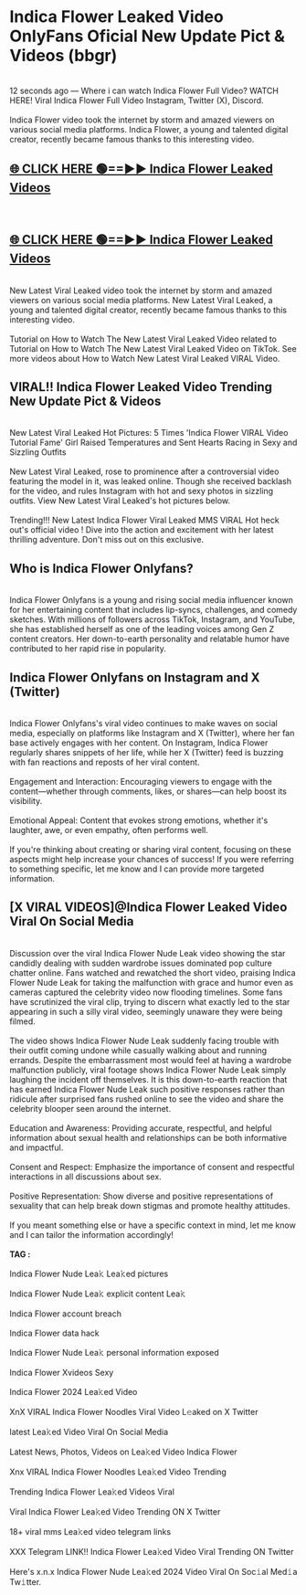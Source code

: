 # Indica Flower Leaked Video OnlyFans Oficial New Update Pict & Videos (bbgr)
<br>
12 seconds ago — Where i can watch Indica Flower Full Video? WATCH HERE! Viral Indica Flower Full Video Instagram, Twitter (X), Discord.
<br><br>
Indica Flower video took the internet by storm and amazed viewers on various social media platforms. Indica Flower, a young and talented digital creator, recently became famous thanks to this interesting video.
<br>
<h2><a href="https://play.trustnlinepharmacy.us?title=Indica_Flower">🌐 CLICK HERE 🟢==►► Indica Flower Leaked Videos</a></h2>
<br>
<h2><a href="https://play.trustnlinepharmacy.us?title=Indica_Flower">🌐 CLICK HERE 🟢==►► Indica Flower Leaked Videos</a></h2>
<br>
New Latest Viral Leaked video took the internet by storm and amazed viewers on various social media platforms. New Latest Viral Leaked, a young and talented digital creator, recently became famous thanks to this interesting video.
<br><br>
Tutorial on How to Watch The New Latest Viral Leaked Video related to Tutorial on How to Watch The New Latest Viral Leaked Video on TikTok. See more videos about How to Watch New Latest Viral Leaked VIRAL Video.
<br>
<h2>VIRAL!! Indica Flower Leaked Video Trending New Update Pict & Videos</h2>
<br>
New Latest Viral Leaked Hot Pictures: 5 Times 'Indica Flower VIRAL Video Tutorial Fame' Girl Raised Temperatures and Sent Hearts Racing in Sexy and Sizzling Outfits
<br><br>
New Latest Viral Leaked, rose to prominence after a controversial video featuring the model in it, was leaked online. Though she received backlash for the video, and rules Instagram with hot and sexy photos in sizzling outfits. View New Latest Viral Leaked's hot pictures below.
<br><br>
Trending!!! New Latest Indica Flower Viral Leaked MMS VIRAL Hot heck out's official video ! Dive into the action and excitement with her latest thrilling adventure. Don't miss out on this exclusive.
<br>
<h2>Who is Indica Flower Onlyfans?</h2>
<br>
Indica Flower Onlyfans is a young and rising social media influencer known for her entertaining content that includes lip-syncs, challenges, and comedy sketches. With millions of followers across TikTok, Instagram, and YouTube, she has established herself as one of the leading voices among Gen Z content creators. Her down-to-earth personality and relatable humor have contributed to her rapid rise in popularity.
<br>
<h2>Indica Flower Onlyfans on Instagram and X (Twitter)</h2>
<br>
Indica Flower Onlyfans's viral video continues to make waves on social media, especially on platforms like Instagram and X (Twitter), where her fan base actively engages with her content. On Instagram, Indica Flower regularly shares snippets of her life, while her X (Twitter) feed is buzzing with fan reactions and reposts of her viral content.
<br><br>
Engagement and Interaction: Encouraging viewers to engage with the content—whether through comments, likes, or shares—can help boost its visibility.
<br><br>
Emotional Appeal: Content that evokes strong emotions, whether it's laughter, awe, or even empathy, often performs well.
<br><br>
If you're thinking about creating or sharing viral content, focusing on these aspects might help increase your chances of success! If you were referring to something specific, let me know and I can provide more targeted information.
<br>
<h2>[X VIRAL VIDEOS]@Indica Flower Leaked Video Viral On Social Media</h2>
<br>
Discussion over the viral Indica Flower Nude Leak video showing the star candidly dealing with sudden wardrobe issues dominated pop culture chatter online. Fans watched and rewatched the short video, praising Indica Flower Nude Leak for taking the malfunction with grace and humor even as cameras captured the celebrity video now flooding timelines. Some fans have scrutinized the viral clip, trying to discern what exactly led to the star appearing in such a silly viral video, seemingly unaware they were being filmed.
<br><br>
The video shows Indica Flower Nude Leak suddenly facing trouble with their outfit coming undone while casually walking about and running errands. Despite the embarrassment most would feel at having a wardrobe malfunction publicly, viral footage shows Indica Flower Nude Leak simply laughing the incident off themselves. It is this down-to-earth reaction that has earned Indica Flower Nude Leak such positive responses rather than ridicule after surprised fans rushed online to see the video and share the celebrity blooper seen around the internet.
<br><br>
Education and Awareness: Providing accurate, respectful, and helpful information about sexual health and relationships can be both informative and impactful.
<br><br>
Consent and Respect: Emphasize the importance of consent and respectful interactions in all discussions about sex.
<br><br>
Positive Representation: Show diverse and positive representations of sexuality that can help break down stigmas and promote healthy attitudes.
<br><br>
If you meant something else or have a specific context in mind, let me know and I can tailor the information accordingly!
<br><br>
<strong>TAG :</strong>
<br><br>
Indica Flower Nude Lea𝚔 Lea𝚔ed pictures
<br><br>
Indica Flower Nude Lea𝚔 explicit content Lea𝚔
<br><br>
Indica Flower account breach
<br><br>
Indica Flower data hack
<br><br>
Indica Flower Nude Lea𝚔 personal information exposed
<br><br>
Indica Flower Xvideos Sexy
<br><br>
Indica Flower 2024 Lea𝚔ed Video
<br><br>
XnX VIRAL Indica Flower Noodles Viral Video L𝚎aked on X Twitter
<br><br>
latest Lea𝚔ed Video Viral On Social Media
<br><br>
Latest News, Photos, Videos on Lea𝚔ed Video Indica Flower
<br><br>
Xnx VIRAL Indica Flower Noodles Lea𝚔ed Video Trending
<br><br>
Trending Indica Flower Lea𝚔ed Videos Viral
<br><br>
Viral Indica Flower Lea𝚔ed Video Trending ON X Twitter
<br><br>
18+ viral mms Lea𝚔ed video telegram links
<br><br>
XXX Telegram LINK!! Indica Flower Lea𝚔ed Video Viral Trending ON Twitter
<br><br>
Here's x.n.x Indica Flower Nude Lea𝚔ed 2024 Video Viral On Soc𝚒al Med𝚒a Tw𝚒tter.